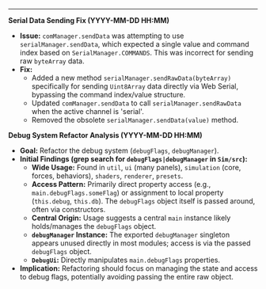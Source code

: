 ---

**Serial Data Sending Fix (YYYY-MM-DD HH:MM)**

- **Issue:** `comManager.sendData` was attempting to use `serialManager.sendData`, which expected a single value and command index based on `SerialManager.COMMANDS`. This was incorrect for sending raw `byteArray` data.
- **Fix:**
  - Added a new method `serialManager.sendRawData(byteArray)` specifically for sending `Uint8Array` data directly via Web Serial, bypassing the command index/value structure.
  - Updated `comManager.sendData` to call `serialManager.sendRawData` when the active channel is 'serial'.
  - Removed the obsolete `serialManager.sendData(value)` method.

**Debug System Refactor Analysis (YYYY-MM-DD HH:MM)**

- **Goal:** Refactor the debug system (`debugFlags`, `debugManager`).
- **Initial Findings (grep search for `debugFlags|debugManager` in `Sim/src`):**
  - **Wide Usage:** Found in `util`, `ui` (many panels), `simulation` (core, forces, behaviors), `shaders`, `renderer`, `presets`.
  - **Access Pattern:** Primarily direct property access (e.g., `main.debugFlags.someFlag`) or assignment to local property (`this.debug`, `this.db`). The `debugFlags` object itself is passed around, often via constructors.
  - **Central Origin:** Usage suggests a central `main` instance likely holds/manages the `debugFlags` object.
  - **`debugManager` Instance:** The exported `debugManager` singleton appears unused directly in most modules; access is via the passed `debugFlags` object.
  - **`DebugUi`:** Directly manipulates `main.debugFlags` properties.
- **Implication:** Refactoring should focus on managing the state and access to debug flags, potentially avoiding passing the entire raw object.
